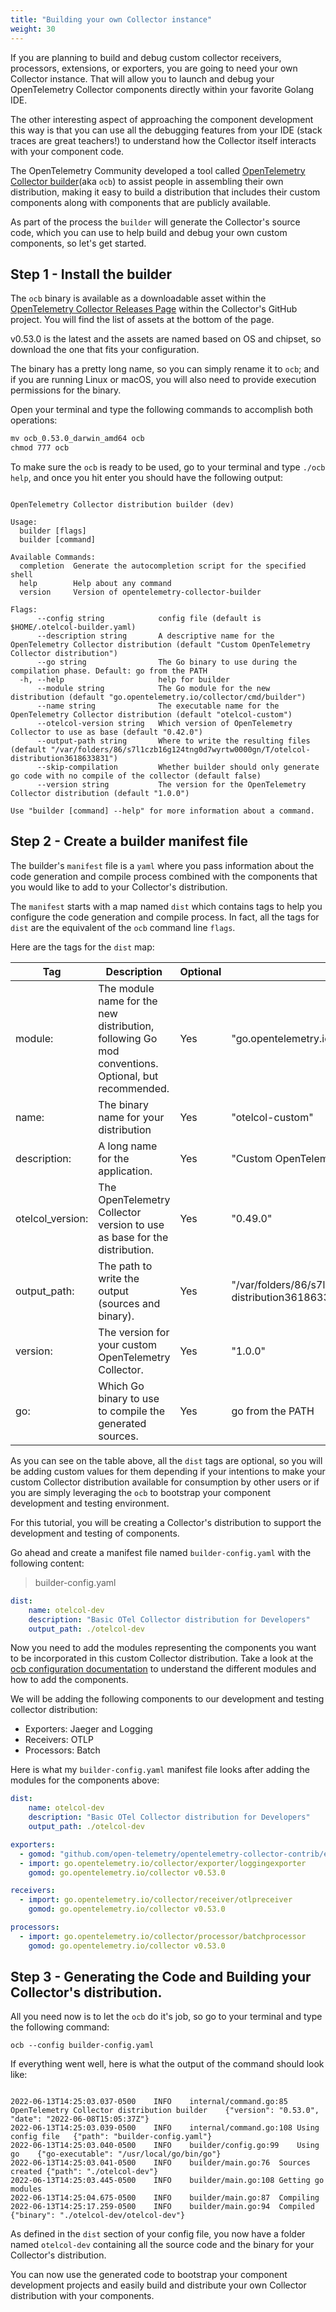 ```yaml
---
title: "Building your own Collector instance"
weight: 30
---
```


If you are planning to build and debug custom collector receivers, processors, extensions, or exporters, you are going to need your own Collector instance. That will allow you to launch and debug your OpenTelemetry Collector components directly within your favorite Golang IDE.

The other interesting aspect of approaching the component development this way is that you can use all the debugging features from your IDE (stack traces are great teachers!) to understand how the Collector itself interacts with your component code.

The OpenTelemetry Community developed a tool called [OpenTelemetry Collector builder](https://github.com/open-telemetry/opentelemetry-collector/tree/main/cmd/builder)(aka `ocb`) to assist people in assembling their own distribution, making it easy to build a distribution that includes their custom components along with components that are publicly available.

As part of the process the `builder` will generate the Collector's source code, which you can use to help build and debug your own custom components, so let's get started.

## Step 1 - Install the builder

The `ocb` binary is available as a downloadable asset within the [OpenTelemetry Collector Releases Page](https://github.com/open-telemetry/opentelemetry-collector/releases) within the Collector's GitHub project. You will find the list of assets at the bottom of the page.

v0.53.0 is the latest and the assets are named based on OS and chipset, so download the one that fits your configuration.

The binary has a pretty long name, so you can simply rename it to `ocb`; and if you are running Linux or macOS, you will also need to provide execution permissions for the binary. 

Open your terminal and type the following commands to accomplish both operations:

```cmd
mv ocb_0.53.0_darwin_amd64 ocb
chmod 777 ocb
```

To make sure the `ocb` is ready to be used, go to your terminal and type `./ocb help`, and once you hit enter you should have the following output:

```

OpenTelemetry Collector distribution builder (dev)

Usage:
  builder [flags]
  builder [command]

Available Commands:
  completion  Generate the autocompletion script for the specified shell
  help        Help about any command
  version     Version of opentelemetry-collector-builder

Flags:
      --config string            config file (default is $HOME/.otelcol-builder.yaml)
      --description string       A descriptive name for the OpenTelemetry Collector distribution (default "Custom OpenTelemetry Collector distribution")
      --go string                The Go binary to use during the compilation phase. Default: go from the PATH
  -h, --help                     help for builder
      --module string            The Go module for the new distribution (default "go.opentelemetry.io/collector/cmd/builder")
      --name string              The executable name for the OpenTelemetry Collector distribution (default "otelcol-custom")
      --otelcol-version string   Which version of OpenTelemetry Collector to use as base (default "0.42.0")
      --output-path string       Where to write the resulting files (default "/var/folders/86/s7l1czb16g124tng0d7wyrtw0000gn/T/otelcol-distribution3618633831")
      --skip-compilation         Whether builder should only generate go code with no compile of the collector (default false)
      --version string           The version for the OpenTelemetry Collector distribution (default "1.0.0")

Use "builder [command] --help" for more information about a command.
```


## Step 2 - Create a builder manifest file


The builder's `manifest` file is a `yaml` where you pass information about the code generation and compile process combined with the components that you would like to add to your Collector's distribution.

The `manifest` starts with a map named `dist` which contains tags to help you configure the code generation and compile process. In fact, all the tags for `dist` are the equivalent of the `ocb` command line `flags`.

Here are the tags for the `dist` map:

| Tag              | Description | Optional | Default Value|
|------------------|-------------|----------|--------------|
| module:          | The module name for the new distribution, following Go mod conventions. Optional, but recommended.| Yes | "go.opentelemetry.io/collector/cmd/builder" |
| name:            | The binary name for your distribution | Yes | "otelcol-custom" |
| description:     | A long name for the application. | Yes | "Custom OpenTelemetry Collector distribution" |
| otelcol_version: | The OpenTelemetry Collector version to use as base for the distribution. | Yes | "0.49.0" | 
| output_path:     | The path to write the output (sources and binary). | Yes | "/var/folders/86/s7l1czb16g124tng0d7wyrtw0000gn/T/otelcol-distribution3618633831" |
| version:         | The version for your custom OpenTelemetry Collector. | Yes | "1.0.0" |
| go:              | Which Go binary to use to compile the generated sources. | Yes | go from the PATH |


As you can see on the table above, all the `dist` tags are optional, so you will be adding custom values for them depending if your intentions to make your custom Collector distribution available for consumption by other users or if you are simply leveraging the `ocb` to bootstrap your component development and testing environment.

For this tutorial, you will be creating a Collector's distribution to support the development and testing of components.

Go ahead and create a manifest file named `builder-config.yaml` with the following content:

> builder-config.yaml
```yaml
dist:
    name: otelcol-dev 
    description: "Basic OTel Collector distribution for Developers"
    output_path: ./otelcol-dev 
```

Now you need to add the modules representing the components you want to be incorporated in this custom Collector distribution. Take a look at the [ocb configuration documentation](https://github.com/open-telemetry/opentelemetry-collector/tree/main/cmd/builder#configuration) to understand the different modules and how to add the components.

We will be adding the following components to our development and testing collector distribution:

- Exporters: Jaeger and Logging
- Receivers: OTLP
- Processors: Batch

Here is what my `builder-config.yaml` manifest file looks after adding the modules for the components above:

```yaml
dist:
    name: otelcol-dev 
    description: "Basic OTel Collector distribution for Developers"
    output_path: ./otelcol-dev 

exporters:
  - gomod: "github.com/open-telemetry/opentelemetry-collector-contrib/exporter/jaegerexporter v0.53.0"
  - import: go.opentelemetry.io/collector/exporter/loggingexporter
    gomod: go.opentelemetry.io/collector v0.53.0

receivers:
  - import: go.opentelemetry.io/collector/receiver/otlpreceiver
    gomod: go.opentelemetry.io/collector v0.53.0

processors:
  - import: go.opentelemetry.io/collector/processor/batchprocessor
    gomod: go.opentelemetry.io/collector v0.53.0
```


## Step 3 - Generating the Code and Building your Collector's distribution.

All you need now is to let the `ocb` do it's job, so go to your terminal and type the following command:

```
ocb --config builder-config.yaml
```

If everything went well, here is what the output of the command should look like:

```

2022-06-13T14:25:03.037-0500	INFO	internal/command.go:85	OpenTelemetry Collector distribution builder	{"version": "0.53.0", "date": "2022-06-08T15:05:37Z"}
2022-06-13T14:25:03.039-0500	INFO	internal/command.go:108	Using config file	{"path": "builder-config.yaml"}
2022-06-13T14:25:03.040-0500	INFO	builder/config.go:99	Using go	{"go-executable": "/usr/local/go/bin/go"}
2022-06-13T14:25:03.041-0500	INFO	builder/main.go:76	Sources created	{"path": "./otelcol-dev"}
2022-06-13T14:25:03.445-0500	INFO	builder/main.go:108	Getting go modules
2022-06-13T14:25:04.675-0500	INFO	builder/main.go:87	Compiling
2022-06-13T14:25:17.259-0500	INFO	builder/main.go:94	Compiled	{"binary": "./otelcol-dev/otelcol-dev"}

```

As defined in the `dist` section of your config file, you now have a folder named `otelcol-dev` containing all the source code and the binary for your Collector's distribution.

You can now use the generated code to bootstrap your component development projects and easily build and distribute your own Collector distribution with your components.
